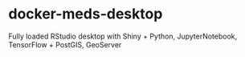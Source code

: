 # docker-meds-desktop
Fully loaded RStudio desktop with Shiny + Python, JupyterNotebook, TensorFlow + PostGIS, GeoServer
